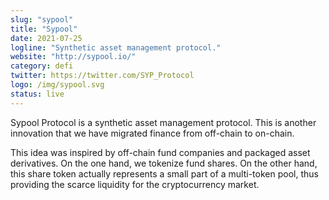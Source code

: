 ```yaml
---
slug: "sypool"
title: "Sypool"
date: 2021-07-25
logline: "Synthetic asset management protocol."
website: "http://sypool.io/"
category: defi 
twitter: https://twitter.com/SYP_Protocol
logo: /img/sypool.svg
status: live
---
```


Sypool Protocol is a synthetic asset management protocol. This is another innovation that we have migrated finance from off-chain to on-chain.

This idea was inspired by off-chain fund companies and packaged asset derivatives. On the one hand, we tokenize fund shares. On the other hand, this share token actually represents a small part of a multi-token pool, thus providing the scarce liquidity for the cryptocurrency market.